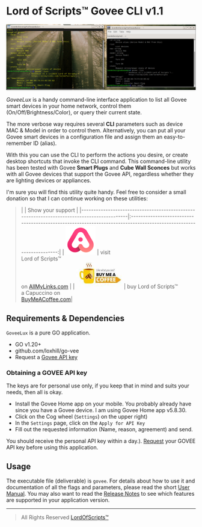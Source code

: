 # Lord of Scripts&trade; Govee CLI v1.1

![Successful](./docs/assets/screenshot2.png)

*GoveeLux* is a handy command-line interface application to list all Govee smart
devices in your home network,  control them (On/Off/Brightness/Color), or
query their current state. 

The more verbose way requires several **CLI** parameters such as device MAC & Model
in order to control them. Alternatively, you can put all your Govee smart
devices in a configuration file and assign them an easy-to-remember ID (alias).

With this you can use the CLI to perform the actions you desire, or create
desktop shortcuts that invoke the CLI command. This command-line utility has been tested
with Govee **Smart Plugs** and **Cube Wall Sconces** but works with all Govee devices that support
the Govee API, regardless whether they are lighting devices or appliances.

I'm sure you will find this utility quite handy. Feel free to consider a small
donation so that I can continue working on these utilities:

> |                                                                                           | Show your support                                                                                                 |
|-------------------------------------------------------------------------------------------|:-----------------------------------------------------------------------------------------------------------------:|
| [ ![AllMyLinks](./docs/assets/allmylinks.png)](https://allmylinks.com/lordofscripts)      | visit <br> Lord of Scripts&trade; <br> on [AllMyLinks.com](https://allmylinks.com/lordofscripts)                  |
| [ ![Buy me a coffee](./docs/assets/buymecoffee.jpg)](https://allmylinks.com/lordofscripts)|  buy Lord of Scripts&trade; <br> a Capuccino on <br>[BuyMeACoffee.com](https://www.buymeacoffee.com/lostinwriting)|


## Requirements & Dependencies

`GoveeLux` is a pure GO application.

- GO v1.20+
- github.com/loxhill/go-vee
- Request a [Govee API key](https://developer.govee.com/reference/apply-you-govee-api-key)

### Obtaining a GOVEE API key

The keys are for personal use only, if you keep that in mind and suits your needs,
then all is okay.

- Install the Govee Home app on your mobile. You probably already have since
  you have a Govee device. I am using Govee Home app v5.8.30.
- Click on the Cog wheel (`Settings`) on the upper right)
- In the `Settings` page, click on the `Apply for API Key`
- Fill out the requested information (Name, reason, agreement) and send.

You should receive the personal API key within a day.).
[Request](https://developer.govee.com/reference/apply-you-govee-api-key) your
GOVEE API key before using this application.

## Usage

The executable file (deliverable) is `govee`. For details about how to use it and documentation
of all the flags and parameters, please read the short [User Manual](./docs/USER_MANUAL.md).
You may also want to read the [Release Notes](./docs/CHANGELOG.md) to see which 
features are supported in your application version.

-----
> All Rights Reserved [LordOfScripts&trade;](https://allmylinks.com/lordofscripts)
